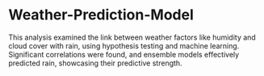 # Weather-Prediction-Model
This analysis examined the link between weather factors like humidity and cloud cover with rain, using hypothesis testing and machine learning. Significant correlations were found, and ensemble models effectively predicted rain, showcasing their predictive strength.
